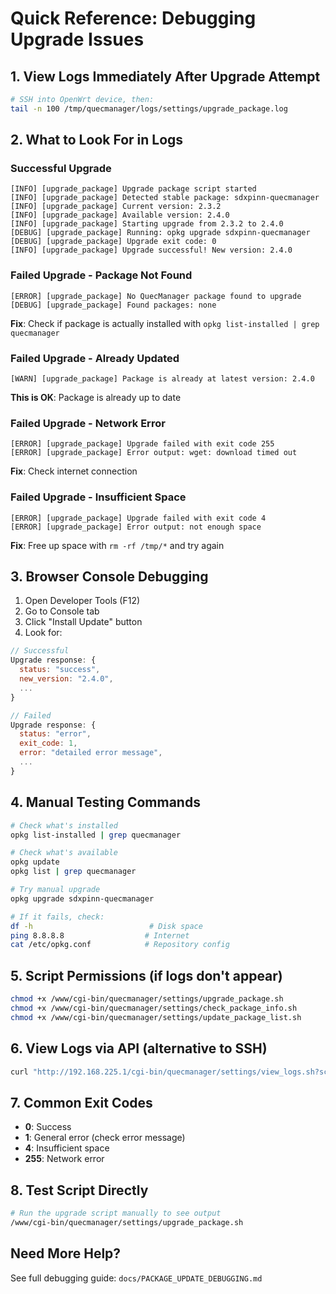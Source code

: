 # Quick Reference: Debugging Upgrade Issues

## 1. View Logs Immediately After Upgrade Attempt

```bash
# SSH into OpenWrt device, then:
tail -n 100 /tmp/quecmanager/logs/settings/upgrade_package.log
```

## 2. What to Look For in Logs

### Successful Upgrade
```
[INFO] [upgrade_package] Upgrade package script started
[INFO] [upgrade_package] Detected stable package: sdxpinn-quecmanager
[INFO] [upgrade_package] Current version: 2.3.2
[INFO] [upgrade_package] Available version: 2.4.0
[INFO] [upgrade_package] Starting upgrade from 2.3.2 to 2.4.0
[DEBUG] [upgrade_package] Running: opkg upgrade sdxpinn-quecmanager
[DEBUG] [upgrade_package] Upgrade exit code: 0
[INFO] [upgrade_package] Upgrade successful! New version: 2.4.0
```

### Failed Upgrade - Package Not Found
```
[ERROR] [upgrade_package] No QuecManager package found to upgrade
[DEBUG] [upgrade_package] Found packages: none
```
**Fix**: Check if package is actually installed with `opkg list-installed | grep quecmanager`

### Failed Upgrade - Already Updated
```
[WARN] [upgrade_package] Package is already at latest version: 2.4.0
```
**This is OK**: Package is already up to date

### Failed Upgrade - Network Error
```
[ERROR] [upgrade_package] Upgrade failed with exit code 255
[ERROR] [upgrade_package] Error output: wget: download timed out
```
**Fix**: Check internet connection

### Failed Upgrade - Insufficient Space
```
[ERROR] [upgrade_package] Upgrade failed with exit code 4
[ERROR] [upgrade_package] Error output: not enough space
```
**Fix**: Free up space with `rm -rf /tmp/*` and try again

## 3. Browser Console Debugging

1. Open Developer Tools (F12)
2. Go to Console tab
3. Click "Install Update" button
4. Look for:

```javascript
// Successful
Upgrade response: {
  status: "success",
  new_version: "2.4.0",
  ...
}

// Failed
Upgrade response: {
  status: "error",
  exit_code: 1,
  error: "detailed error message",
  ...
}
```

## 4. Manual Testing Commands

```bash
# Check what's installed
opkg list-installed | grep quecmanager

# Check what's available
opkg update
opkg list | grep quecmanager

# Try manual upgrade
opkg upgrade sdxpinn-quecmanager

# If it fails, check:
df -h                          # Disk space
ping 8.8.8.8                  # Internet
cat /etc/opkg.conf            # Repository config
```

## 5. Script Permissions (if logs don't appear)

```bash
chmod +x /www/cgi-bin/quecmanager/settings/upgrade_package.sh
chmod +x /www/cgi-bin/quecmanager/settings/check_package_info.sh
chmod +x /www/cgi-bin/quecmanager/settings/update_package_list.sh
```

## 6. View Logs via API (alternative to SSH)

```bash
curl "http://192.168.225.1/cgi-bin/quecmanager/settings/view_logs.sh?script=upgrade_package&category=settings&lines=100"
```

## 7. Common Exit Codes

- **0**: Success
- **1**: General error (check error message)
- **4**: Insufficient space
- **255**: Network error

## 8. Test Script Directly

```bash
# Run the upgrade script manually to see output
/www/cgi-bin/quecmanager/settings/upgrade_package.sh
```

## Need More Help?

See full debugging guide: `docs/PACKAGE_UPDATE_DEBUGGING.md`
